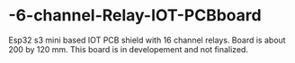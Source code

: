 # -6-channel-Relay-IOT-PCBboard
Esp32 s3 mini based IOT PCB shield with 16 channel relays.
Board is about 200 by 120 mm.
This board is in developement and not finalized.
